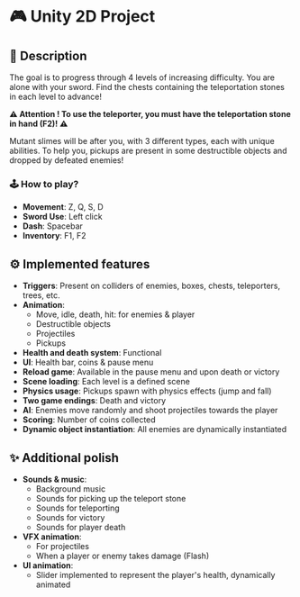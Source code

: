 # 🎮 Unity 2D Project

## 📝 Description

The goal is to progress through 4 levels of increasing difficulty. You are alone with your sword. Find the chests containing the teleportation stones in each level to advance!

**⚠️ Attention ! To use the teleporter, you must have the teleportation stone in hand (F2)! ⚠️**

Mutant slimes will be after you, with 3 different types, each with unique abilities. To help you, pickups are present in some destructible objects and dropped by defeated enemies!

### 🕹️ How to play?

- **Movement**: Z, Q, S, D
- **Sword Use**: Left click
- **Dash**: Spacebar
- **Inventory**: F1, F2

## ⚙️ Implemented features

- **Triggers**: Present on colliders of enemies, boxes, chests, teleporters, trees, etc.
- **Animation**:
  - Move, idle, death, hit: for enemies & player
  - Destructible objects
  - Projectiles
  - Pickups
- **Health and death system**: Functional
- **UI**: Health bar, coins & pause menu
- **Reload game**: Available in the pause menu and upon death or victory
- **Scene loading**: Each level is a defined scene
- **Physics usage**: Pickups spawn with physics effects (jump and fall)
- **Two game endings**: Death and victory
- **AI**: Enemies move randomly and shoot projectiles towards the player
- **Scoring**: Number of coins collected
- **Dynamic object instantiation**: All enemies are dynamically instantiated

## ✨ Additional polish

- **Sounds & music**:
  - Background music
  - Sounds for picking up the teleport stone
  - Sounds for teleporting
  - Sounds for victory
  - Sounds for player death
- **VFX animation**:
  - For projectiles
  - When a player or enemy takes damage (Flash)
- **UI animation**:
  - Slider implemented to represent the player's health, dynamically animated

